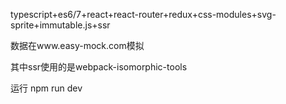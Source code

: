 typescript+es6/7+react+react-router+redux+css-modules+svg-sprite+immutable.js+ssr

数据在www.easy-mock.com模拟

其中ssr使用的是webpack-isomorphic-tools

运行
npm run dev
